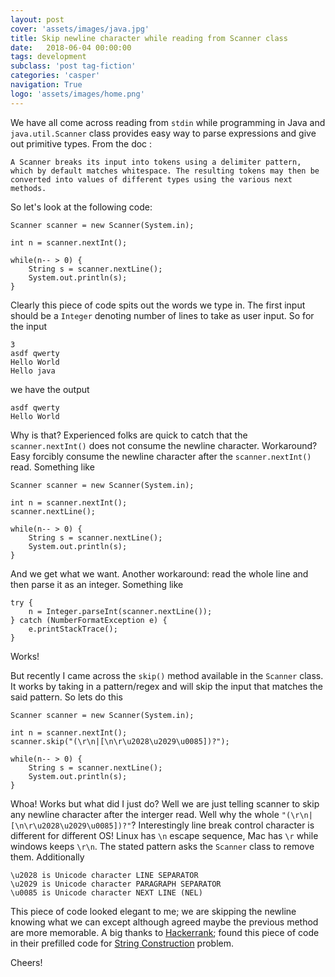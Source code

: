 ```yaml
---
layout: post
cover: 'assets/images/java.jpg'
title: Skip newline character while reading from Scanner class
date:   2018-06-04 00:00:00
tags: development
subclass: 'post tag-fiction'
categories: 'casper'
navigation: True
logo: 'assets/images/home.png'
---
```


We have all come across reading from `stdin` while programming in Java and `java.util.Scanner` class provides easy way to parse expressions and give out primitive types. From the doc :

	A Scanner breaks its input into tokens using a delimiter pattern, which by default matches whitespace. The resulting tokens may then be converted into values of different types using the various next methods.


So let's look at the following code: 

	Scanner scanner = new Scanner(System.in);
	
	int n = scanner.nextInt();
	
	while(n-- > 0) {
	    String s = scanner.nextLine();
	    System.out.println(s);
	}

Clearly this piece of code spits out the words we type in. The first input should be a `Integer` denoting number of lines to take as user input. So for the input 

	3
	asdf qwerty
	Hello World
	Hello java

we have the output


	asdf qwerty
	Hello World

Why is that? Experienced folks are quick to catch that the `scanner.nextInt()` does not consume the newline character. Workaround? Easy forcibly consume the newline character after the `scanner.nextInt()` read. Something like 

    Scanner scanner = new Scanner(System.in);

    int n = scanner.nextInt();
    scanner.nextLine();

    while(n-- > 0) {
        String s = scanner.nextLine();
        System.out.println(s);
    }

And we get what we want. Another workaround: read the whole line and then parse it as an integer. Something like

	try {
	    n = Integer.parseInt(scanner.nextLine());
	} catch (NumberFormatException e) {
	    e.printStackTrace();
	}

Works! 

But recently I came across the `skip()` method available in the `Scanner` class. It works by taking in a pattern/regex and will skip the input that matches the said pattern. So lets do this 


    Scanner scanner = new Scanner(System.in);

    int n = scanner.nextInt();
    scanner.skip("(\r\n|[\n\r\u2028\u2029\u0085])?");

    while(n-- > 0) {
        String s = scanner.nextLine();
        System.out.println(s);
    }


Whoa! Works but what did I just do? Well we are just telling scanner to skip any newline character after the interger read. Well why the whole `"(\r\n|[\n\r\u2028\u2029\u0085])?"`? Interestingly line break control character is different for different OS! Linux has `\n` escape sequence, Mac has `\r` while windows keeps `\r\n`. The stated pattern asks the `Scanner` class to remove them. Additionally 


	\u2028 is Unicode character LINE SEPARATOR
	\u2029 is Unicode character PARAGRAPH SEPARATOR
	\u0085 is Unicode character NEXT LINE (NEL)


This piece of code looked elegant to me; we are skipping the newline knowing what we can except although agreed maybe the previous method are more memorable. A big thanks to [Hackerrank](https://www.hackerrank.com/dashboard); found this piece of code in their prefilled code for [String Construction](https://www.hackerrank.com/challenges/string-construction/problem) problem.

Cheers!